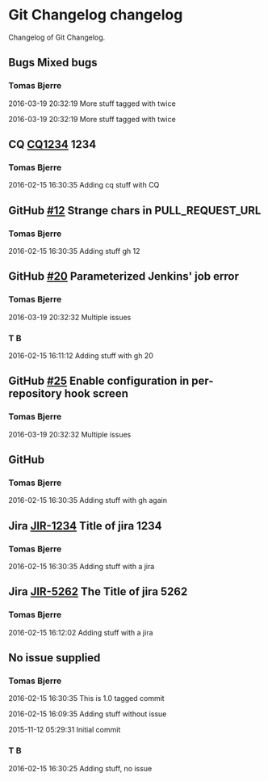 # Git Changelog changelog

Changelog of Git Changelog.

## Bugs Mixed bugs
### Tomas Bjerre
2016-03-19 20:32:19
More stuff tagged with  twice

2016-03-19 20:32:19
More stuff tagged with  twice


## CQ [CQ1234](http://cq/1234) 1234
### Tomas Bjerre
2016-02-15 16:30:35
Adding cq stuff with CQ


## GitHub [#12](https://github.com/tomasbjerre/pull-request-notifier-for-bitbucket/issues/12) Strange chars in PULL_REQUEST_URL
### Tomas Bjerre
2016-02-15 16:30:35
Adding stuff  gh 12


## GitHub [#20](https://github.com/tomasbjerre/pull-request-notifier-for-bitbucket/issues/20) Parameterized Jenkins&#39; job error
### Tomas Bjerre
2016-03-19 20:32:32
Multiple issues


### T B
2016-02-15 16:11:12
Adding stuff with gh 20


## GitHub [#25](https://github.com/tomasbjerre/pull-request-notifier-for-bitbucket/issues/25) Enable  configuration in per-repository hook screen
### Tomas Bjerre
2016-03-19 20:32:32
Multiple issues


## GitHub 
### Tomas Bjerre
2016-02-15 16:30:35
Adding stuff
 with gh again


## Jira [JIR-1234](https://jiraserver/jira/browse/) Title of jira 1234
### Tomas Bjerre
2016-02-15 16:30:35
Adding stuff with a jira


## Jira [JIR-5262](https://jiraserver/jira/browse/) The Title of jira 5262
### Tomas Bjerre
2016-02-15 16:12:02
Adding stuff with a jira


## No issue supplied 
### Tomas Bjerre
2016-02-15 16:30:35
This is 1.0 tagged commit

2016-02-15 16:09:35
Adding stuff without issue

2015-11-12 05:29:31
Initial commit


### T B
2016-02-15 16:30:25
Adding stuff, no issue